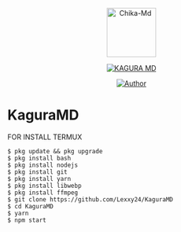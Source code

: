 <p align="center">
<img src="https://telegra.ph/file/a33a0742bd82075087684.jpg" alt="Chika-Md" width="100"/>


</p>
<p align="center">
<a href="#"><img title="KAGURA MD" src="https://img.shields.io/badge/CHIKA MULTI DEVICE-green?colorA=%23ff0000&colorB=%23017e40&style=for-the-badge"></a>
</p>
<p align="center">
<a href="https://github.com/MrR339"><img title="Author" src="https://img.shields.io/badge/Author-Raditya-red.svg?style=for-the-badge&logo=github"></a>
</p>

# KaguraMD

FOR INSTALL TERMUX
```
$ pkg update && pkg upgrade
$ pkg install bash
$ pkg install nodejs
$ pkg install git
$ pkg install yarn
$ pkg install libwebp
$ pkg install ffmpeg
$ git clone https://github.com/Lexxy24/KaguraMD
$ cd KaguraMD
$ yarn
$ npm start
```
